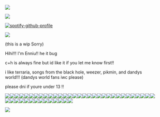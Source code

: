 ![](https://komarev.com/ghpvc/?username=plutopawzz&color=BECC41&style=for-the-badge)

![](https://files.catbox.moe/8bq99f.png)

[![spotify-github-profile](https://spotify-github-profile.kittinanx.com/api/view?uid=31nlxgfjxx4ezh3trhymv2ij57um&cover_image=true&theme=natemoo-re&show_offline=false&background_color=121212&interchange=false&bar_color=53b14f&bar_color_cover=false)](https://github.com/kittinan/spotify-github-profile)

![](https://files.catbox.moe/8bq99f.png)

(this is a wip Sorry)

Hihi!!! I'm Enniu!! he it bug

c+h is always fine but id like it if you let me know first!!

i like terraria, songs from the black hole, weezer, pikmin, and dandys world!!! (dandys world fans iwc please)

please dni if youre under 13 !!

![](https://files.catbox.moe/rb0x8l.png)![](https://files.catbox.moe/t54h1l.gifv)![](https://files.catbox.moe/6ixhve.png)![](https://files.catbox.moe/pfisqj.gif)![](https://files.catbox.moe/0k8za4.png)![](https://files.catbox.moe/9dacgi.gif)![](https://files.catbox.moe/hvl579.gif)![](https://files.catbox.moe/icizng.gif)![](https://files.catbox.moe/k1swwh.webp)![](https://files.catbox.moe/fiky1f.png)![](https://files.catbox.moe/f6j8vd.jpeg)![](https://files.catbox.moe/xpf1wu.webp)![](https://files.catbox.moe/dqage5.webp)![](https://files.catbox.moe/g7wioi.webp)![](https://files.catbox.moe/tklk0o.jpg)![](https://files.catbox.moe/nxmm11.jpeg)![](https://files.catbox.moe/zfzxlz.gif)![](https://files.catbox.moe/m8q66f.jpg)![](https://files.catbox.moe/vznr2z.pnj)![](https://files.catbox.moe/hwcf6o.png)![](https://files.catbox.moe/h797b0.webp)![](https://files.catbox.moe/fkcisu.pnj)![](https://files.catbox.moe/lbgt3d.webp)![](https://files.catbox.moe/1q6iff.gif)![](https://files.catbox.moe/chcfly.png)![](https://files.catbox.moe/p68a3c.gif)![](https://files.catbox.moe/w3uclb.png)![](https://files.catbox.moe/ybb156.png)![](https://files.catbox.moe/zze4da.png)![](https://files.catbox.moe/lzqfvm.webp)![](https://files.catbox.moe/btj5jj.png)![](https://files.catbox.moe/16wy5n.jpg)![](https://files.catbox.moe/h797b0.webp)![](https://files.catbox.moe/oj9zgq.png)![](https://files.catbox.moe/49wzwr.png)![](https://files.catbox.moe/hj27k3.png)![](https://files.catbox.moe/bqifd0.png)![](https://files.catbox.moe/b9z6ik.png)![](https://files.catbox.moe/md71q9.png)![](https://files.catbox.moe/yntj6c.png)![](https://files.catbox.moe/jaxumc.gif)![](https://files.catbox.moe/46009h.png)![](https://files.catbox.moe/mz2dam.png)![](https://files.catbox.moe/vznr2z.pnj)![](https://files.catbox.moe/t0lmbz.png)

![](https://files.catbox.moe/febwsw.jpeg)
